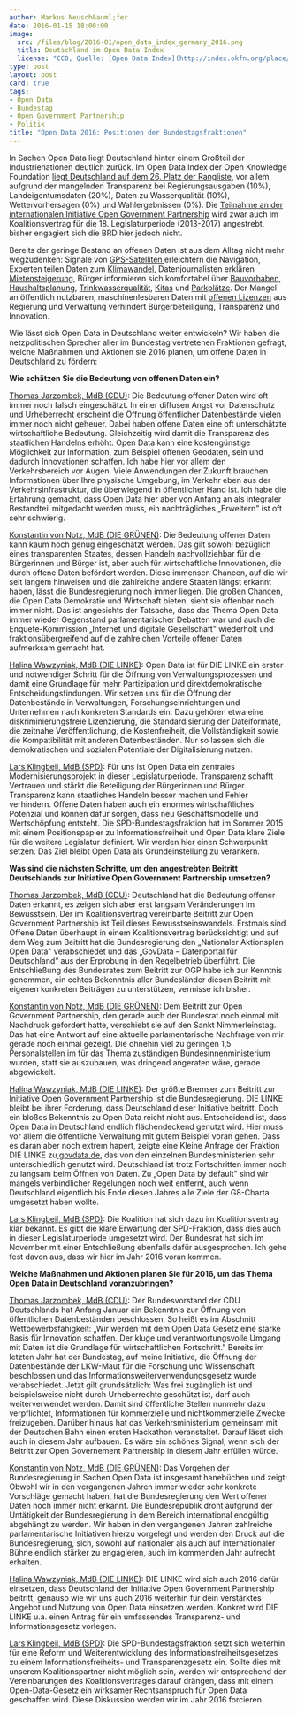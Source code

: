 ```yaml
---
author: Markus Neusch&auml;fer
date: 2016-01-15 18:00:00
image:
  src: /files/blog/2016-01/open_data_index_germany_2016.png
  title: Deutschland im Open Data Index
  license: "CC0, Quelle: [Open Data Index](http://index.okfn.org/place/germany/)"
type: post
layout: post
card: true
tags:
- Open Data
- Bundestag
- Open Government Partnership
- Politik
title: "Open Data 2016: Positionen der Bundestagsfraktionen"
---
```


In Sachen Open Data liegt Deutschland hinter einem Großteil der Industrienationen deutlich zurück. Im Open Data Index der Open Knowledge Foundation [liegt Deutschland auf dem 26. Platz der Rangliste](http://okfn.de/blog/2015/12/veroeffentlichung_opendataindex/), vor allem aufgrund der mangelnden Transparenz bei 
Regierungsausgaben (10%), Landeigentumsdaten (20%), Daten zu Wasserqualität (10%), Wettervorhersagen (0%) und Wahlergebnissen (0%). Die [Teilnahme an der internationalen Initiative ](http://opengovpartnership.de/)[Open Government Partnership](http://opengovpartnership.de/) wird zwar auch im Koalitionsvertrag für die 18. Legislaturperiode (2013-2017) angestrebt, bisher engagiert sich die BRD hier jedoch nicht.

Bereits der geringe Bestand an offenen Daten ist aus dem Alltag nicht mehr wegzudenken: Signale von [GPS-Satelliten ](http://thegovlab.org/whats-the-value-of-open-data/)erleichtern die Navigation, Experten teilen Daten zum [Klimawandel](http://sdwebx.worldbank.org/climateportal/), Datenjournalisten erklären [Mietensteigerung](http://www.morgenpost.de/interaktiv/mieten/article136875377/So-stark-steigen-die-Mieten-in-Berlins-Kiezen.html),  Bürger informieren sich komfortabel über [Bauvorhaben](http://buergerbautstadt.de/), [Haushaltsplanung](http://offenerhaushalt.de/haushalt/ulm/), [Trinkwasserqualität](http://opendatalab.de/projects/trinkwasser/), [Kitas](http://leipzig.codefor.de/kidsle/) und [Parkplätze](http://codefor.de/projekte/2014-04-19-dd-freieparkplaetze.html). Der Mangel an öffentlich nutzbaren, maschinenlesbaren Daten mit [offenen Lizenzen](http://opendefinition.org/) aus Regierung und Verwaltung verhindert Bürgerbeteiligung, Transparenz und Innovation.

Wie lässt sich Open Data in Deutschland weiter entwickeln? Wir haben die netzpolitischen Sprecher aller im Bundestag vertretenen Fraktionen gefragt, welche Maßnahmen und Aktionen sie 2016 planen, um offene Daten in Deutschland zu fördern:

**Wie schätzen Sie die Bedeutung von offenen Daten ein?**

[Thomas Jarzombek, MdB (CDU)](http://jarzombek.de/): Die Bedeutung offener Daten wird oft immer noch falsch eingeschätzt. In einer diffusen Angst vor Datenschutz und Urheberrecht erscheint die Öffnung öffentlicher Datenbestände vielen immer noch nicht geheuer. Dabei haben offene Daten eine oft unterschätzte wirtschaftliche Bedeutung. Gleichzeitig wird damit die Transparenz des staatlichen Handelns erhöht. Open Data kann eine kostengünstige Möglichkeit zur Information, zum Beispiel offenen Geodaten, sein und dadurch Innovationen schaffen. Ich habe hier vor allem den Verkehrsbereich vor Augen. Viele Anwendungen der Zukunft brauchen Informationen über Ihre physische Umgebung, im Verkehr eben aus der Verkehrsinfrastruktur, die überwiegend in öffentlicher Hand ist. Ich habe die Erfahrung gemacht, dass Open Data hier aber von Anfang an als integraler Bestandteil mitgedacht werden muss, ein nachträgliches „Erweitern" ist oft sehr schwierig.

[Konstantin von Notz, MdB (DIE GRÜNEN)](http://von-notz.de/): Die Bedeutung offener Daten kann kaum hoch genug eingeschätzt werden. Das gilt sowohl bezüglich eines transparenten Staates, dessen Handeln nachvollziehbar für die Bürgerinnen und Bürger ist, aber auch für wirtschaftliche Innovationen, die durch offene Daten befördert werden. Diese immensen Chancen, auf die wir seit langem hinweisen und die zahlreiche andere Staaten längst erkannt haben, lässt die Bundesregierung noch immer liegen. Die großen Chancen, die Open Data Demokratie und Wirtschaft bieten, sieht sie offenbar noch immer nicht. Das ist angesichts der Tatsache, dass das Thema Open Data immer wieder Gegenstand parlamentarischer Debatten war und auch die Enquete-Kommission „Internet und digitale Gesellschaft" wiederholt und fraktionsübergreifend auf die zahlreichen Vorteile offener Daten aufmerksam gemacht hat.

[Halina Wawzyniak, MdB (DIE LINKE)](http://www.wawzyniak.de/): Open Data ist für DIE LINKE ein erster und notwendiger Schritt für die Öffnung von Verwaltungsprozessen und damit eine Grundlage für mehr Partizipation und direktdemokratische Entscheidungsfindungen. Wir setzen uns für die Öffnung der Datenbestände in Verwaltungen, Forschungseinrichtungen und Unternehmen nach konkreten Standards ein. Dazu gehören etwa eine diskriminierungsfreie Lizenzierung, die Standardisierung der Dateiformate, die zeitnahe Veröffentlichung, die Kostenfreiheit, die Vollständigkeit sowie die Kompatibilität mit anderen Datenbeständen. Nur so lassen sich die demokratischen und sozialen Potentiale der Digitalisierung nutzen.

[Lars Klingbeil, MdB (SPD)](http://lars-klingbeil.de/): Für uns ist Open Data ein zentrales Modernisierungsprojekt in dieser Legislaturperiode. Transparenz schafft Vertrauen und stärkt die Beteiligung der Bürgerinnen und Bürger. Transparenz kann staatliches Handeln besser machen und Fehler verhindern. Offene Daten haben auch ein enormes wirtschaftliches Potenzial und können dafür sorgen, dass neu Geschäftsmodelle und Wertschöpfung entsteht. Die SPD-Bundestagsfraktion hat im Sommer 2015 mit einem Positionspapier zu Informationsfreiheit und Open Data klare Ziele für die weitere Legislatur definiert. Wir werden hier einen Schwerpunkt setzen. Das Ziel bleibt Open Data als Grundeinstellung zu verankern.


**Was sind die nächsten Schritte, um den angestrebten Beitritt Deutschlands zur Initiative Open Government Partnership umsetzen?**

[Thomas Jarzombek, MdB (CDU)](http://jarzombek.de/): Deutschland hat die Bedeutung offener Daten erkannt, es zeigen sich aber erst langsam Veränderungen im Bewusstsein. Der im Koalitionsvertrag vereinbarte Beitritt zur Open Government Partnership ist Teil dieses Bewusstseinswandels. Erstmals sind Offene Daten überhaupt in einem Koalitionsvertrag berücksichtigt und auf dem Weg zum Beitritt hat die Bundesregierung den „Nationaler Aktionsplan Open Data" verabschiedet und das „GovData – Datenportal für Deutschland“ aus der Erprobung in den Regelbetrieb überführt. Die Entschließung des Bundesrates zum Beitritt zur OGP habe ich zur Kenntnis genommen, ein echtes Bekenntnis aller Bundesländer diesen Beitritt mit eigenen konkreten Beiträgen zu unterstützen, vermisse ich bisher.

[Konstantin von Notz, MdB (DIE GRÜNEN)](http://von-notz.de/): Dem Beitritt zur Open Government Partnership, den gerade auch der Bundesrat noch einmal mit Nachdruck gefordert hatte, verschiebt sie auf den Sankt Nimmerleinstag. Das hat eine Antwort auf eine aktuelle parlamentarische Nachfrage von mir gerade noch einmal gezeigt. Die ohnehin viel zu geringen 1,5 Personalstellen im für das Thema zuständigen Bundesinnenministerium wurden, statt sie auszubauen, was dringend angeraten wäre, gerade abgewickelt.

[Halina Wawzyniak, MdB (DIE LINKE)](http://www.wawzyniak.de/): Der größte Bremser zum Beitritt zur Initiative Open Government Partnership ist die Bundesregierung. DIE LINKE bleibt bei ihrer Forderung, dass Deutschland dieser Initiative beitritt. Doch ein bloßes Bekenntnis zu Open Data reicht nicht aus. Entscheidend ist, dass Open Data in Deutschland endlich flächendeckend genutzt wird. Hier muss vor allem die öffentliche Verwaltung mit gutem Beispiel voran gehen. Dass es daran aber noch extrem hapert, zeigte eine Kleine Anfrage der Fraktion DIE LINKE zu[ govdata.de](http://govdata.de), das von den einzelnen Bundesministerien sehr unterschiedlich genutzt wird. Deutschland ist trotz Fortschritten immer noch zu langsam beim Öffnen von Daten. Zu „Open Data by default" sind wir mangels verbindlicher Regelungen noch weit entfernt, auch wenn Deutschland eigentlich bis Ende diesen Jahres alle Ziele der G8-Charta umgesetzt haben wollte.

[Lars Klingbeil, MdB (SPD)](http://lars-klingbeil.de/):  Die Koalition hat sich dazu im Koalitionsvertrag klar bekannt. Es gibt die klare Erwartung der SPD-Fraktion, dass dies auch in dieser Legislaturperiode umgesetzt wird. Der Bundesrat hat sich im November mit einer Entschließung ebenfalls dafür ausgesprochen. Ich gehe fest davon aus, dass wir hier im Jahr 2016 voran kommen.

**Welche Maßnahmen und Aktionen planen Sie für 2016, um das Thema Open Data in Deutschland voranzubringen?**

[Thomas Jarzombek, MdB (CDU)](http://jarzombek.de/): Der Bundesvorstand der CDU Deutschlands hat Anfang Januar ein Bekenntnis zur Öffnung von öffentlichen Datenbeständen beschlossen. So heißt es im Abschnitt Wettbewerbsfähigkeit: „Wir werden mit dem Open Data Gesetz eine starke Basis für Innovation schaffen. Der kluge und verantwortungsvolle Umgang mit Daten ist die Grundlage für wirtschaftlichen Fortschritt." Bereits im letzten Jahr hat der Bundestag, auf meine Initiative, die Öffnung der Datenbestände der LKW-Maut für die Forschung und Wissenschaft beschlossen und das Informationsweiterverwendungsgesetz wurde verabschiedet. Jetzt gilt grundsätzlich: Was frei zugänglich ist und beispielsweise nicht durch Urheberrechte geschützt ist, darf auch weiterverwendet werden. Damit sind öffentliche Stellen nunmehr dazu verpflichtet, Informationen für kommerzielle und nichtkommerzielle Zwecke freizugeben. Darüber hinaus hat das Verkehrsministerium gemeinsam mit der Deutschen Bahn einen ersten Hackathon veranstaltet. Darauf lässt sich auch in diesem Jahr aufbauen. Es wäre ein schönes Signal, wenn sich der Beitritt zur Open Governement Partnership in diesem Jahr erfüllen würde.

[Konstantin von Notz, MdB (DIE GRÜNEN)](http://von-notz.de/): Das Vorgehen der Bundesregierung in Sachen Open Data ist insgesamt hanebüchen und zeigt: Obwohl wir in den vergangenen Jahren immer wieder sehr konkrete Vorschläge gemacht haben, hat die Bundesregierung den Wert offener Daten noch immer nicht erkannt. Die Bundesrepublik droht aufgrund der Untätigkeit der Bundesregierung in dem Bereich international endgültig abgehängt zu werden. Wir haben in den vergangenen Jahren zahlreiche parlamentarische Initiativen hierzu vorgelegt und werden den Druck auf die Bundesregierung, sich, sowohl auf nationaler als auch auf internationaler Bühne endlich stärker zu engagieren, auch im kommenden Jahr aufrecht erhalten.

[Halina Wawzyniak, MdB (DIE LINKE)](http://www.wawzyniak.de/):  DIE LINKE wird sich auch 2016 dafür einsetzen, dass Deutschland der Initiative Open Government Partnership beitritt, genauso wie wir uns auch 2016 weiterhin für dein verstärktes Angebot und Nutzung von Open Data einsetzen werden. Konkret wird DIE LINKE u.a. einen Antrag für ein umfassendes Transparenz- und Informationsgesetz vorlegen.

[Lars Klingbeil, MdB (SPD)](http://lars-klingbeil.de/): Die SPD-Bundestagsfraktion setzt sich weiterhin für eine Reform und Weiterentwicklung des Informationsfreiheitsgesetzes zu einem Informationsfreiheits- und Transparenzgesetz ein. Sollte dies mit unserem Koalitionspartner nicht möglich sein, werden wir entsprechend der Vereinbarungen des Koalitionsvertrages darauf drängen, dass mit einem Open-Data-Gesetz ein wirksamer Rechtsanspruch für Open Data geschaffen wird. Diese Diskussion werden wir im Jahr 2016 forcieren.

